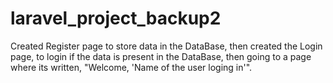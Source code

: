 # laravel_project_backup2
Created Register page to store data in the DataBase, then created the Login page, to login if the data is present in the DataBase, then going to a page where its written, "Welcome, 'Name of the user loging in'".
